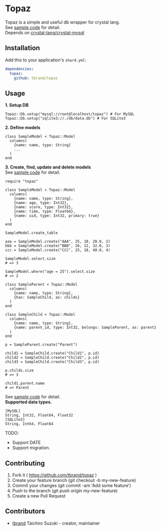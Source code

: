 # Topaz

Topaz is a simple and useful db wrapper for crystal lang.  
See [sample code](https://github.com/tbrand/topaz/blob/master/sample) for detail.  
Depends on [crystal-lang/crystal-mysql](https://github.com/crystal-lang/crystal-mysql)  

## Installation

Add this to your application's `shard.yml`:

```yaml
dependencies:
  topaz:
    github: tbrand/topaz
```

## Usage

**1. Setup DB**
```crystal
Topaz::Db.setup("mysql://root@localhost/topaz") # For MySQL
Topaz::Db.setup("sqlite3://./db/data.db") # For SQLite3
```

**2. Define models**
```crystal
class SampleModel < Topaz::Model
  columns(
    {name: name, type: String}
    ...
  )
end
```

**3. Create, find, update and delete models**  
See [sample code](https://github.com/tbrand/topaz/blob/master/sample/model.cr) for detail.

```crystal
require "topaz"

class SampleModel < Topaz::Model
  columns(
    {name: name, type: String},
    {name: age, type: Int32},
    {name: score, type: Int32},
    {name: time, type: Float64},
    {name: uid, type: Int32, primary: true}
  )
end

SampleModel.create_table

aaa = SampleModel.create("AAA", 25, 10, 20.0, 2)
bbb = SampleModel.create("BBB", 26, 12, 32.0, 3)
ccc = SampleModel.create("CCC", 25, 18, 40.0, 4)

SampleModel.select.size
# => 3

SampleModel.where("age = 25").select.size
# => 2

class SampleParent < Topaz::Model
  columns(
    {name: name, type: String},
    {has: SampleChild, as: childs}
  )
end

class SampleChild < Topaz::Model
  columns(
    {name: name, type: String},
    {name: parent_id, type: Int32, belongs: SampleParent, as: parent}
  )
end

p = SampleParent.create("Parent")

child1 = SampleChild.create("Child1", p.id)
child2 = SampleChild.create("Child2", p.id)
child3 = SampleChild.create("Child3", p.id)

p.childs.size
# => 3

child1.parent.name
# => Parent

```

See [sample code](https://github.com/tbrand/topaz/blob/master/sample/association.cr) for detail.  
**Supported data types.**
```
[MySQL]
String, Int32, Float64, Float32
[SQLite3]
String, Int64, Float64
```

TODO:
* Support DATE
* Support migration.

## Contributing

1. Fork it ( https://github.com/tbrand/topaz )
2. Create your feature branch (git checkout -b my-new-feature)
3. Commit your changes (git commit -am 'Add some feature')
4. Push to the branch (git push origin my-new-feature)
5. Create a new Pull Request

## Contributors

- [tbrand](https://github.com/tbrand) Taichiro Suzuki - creator, maintainer
